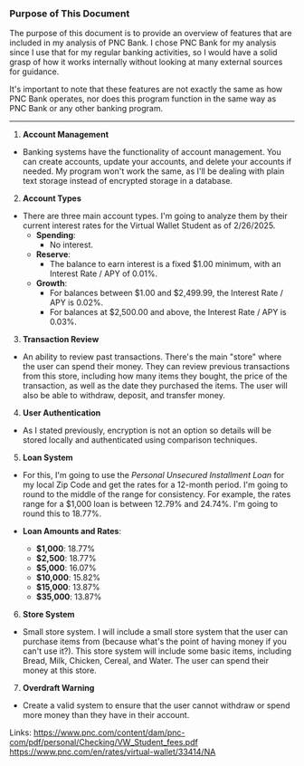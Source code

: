 ### Purpose of This Document

The purpose of this document is to provide an overview of features that are included in my analysis of PNC Bank. I chose PNC Bank for my analysis since I use that for my regular banking activities, so I would have a solid grasp of how it works internally without looking at many external sources for guidance.

It's important to note that these features are not exactly the same as how PNC Bank operates, nor does this program function in the same way as PNC Bank or any other banking program.

---

1. **Account Management**
  - Banking systems have the functionality of account management. You can create accounts, update your accounts, and delete your accounts if needed. My program won't work the same, as I'll be dealing with plain text storage instead of encrypted storage in a database.

2. **Account Types**
  - There are three main account types. I'm going to analyze them by their current interest rates for the Virtual Wallet Student as of 2/26/2025.
    - **Spending**:
      - No interest.
    - **Reserve**:
      - The balance to earn interest is a fixed $1.00 minimum, with an Interest Rate / APY of 0.01%.
    - **Growth**:
      - For balances between $1.00 and $2,499.99, the Interest Rate / APY is 0.02%.
      - For balances at $2,500.00 and above, the Interest Rate / APY is 0.03%.

3. **Transaction Review**
  - An ability to review past transactions. There's the main "store" where the user can spend their money. They can review previous transactions from this store, including how many items they bought, the price of the transaction, as well as the date they purchased the items. The user will also be able to withdraw, deposit, and transfer money.

4. **User Authentication**
  - As I stated previously, encryption is not an option so details will be stored locally and authenticated using comparison techniques.

5. **Loan System**
  - For this, I'm going to use the *Personal Unsecured Installment Loan* for my local Zip Code and get the rates for a 12-month period. I'm going to round to the middle of the range for consistency. For example, the rates range for a $1,000 loan is between 12.79% and 24.74%. I'm going to round this to 18.77%.

  - **Loan Amounts and Rates**:
    - **$1,000**: 18.77%
    - **$2,500**: 18.77%
    - **$5,000**: 16.07%
    - **$10,000**: 15.82%
    - **$15,000**: 13.87%
    - **$35,000**: 13.87%

6. **Store System**
  - Small store system. I will include a small store system that the user can purchase items from (because what's the point of having money if you can't use it?). This store system will include some basic items, including Bread, Milk, Chicken, Cereal, and Water. The user can spend their money at this store.

7. **Overdraft Warning**
- Create a valid system to ensure that the user cannot withdraw or spend more money than they have in their account.

Links:
https://www.pnc.com/content/dam/pnc-com/pdf/personal/Checking/VW_Student_fees.pdf
https://www.pnc.com/en/rates/virtual-wallet/33414/NA
